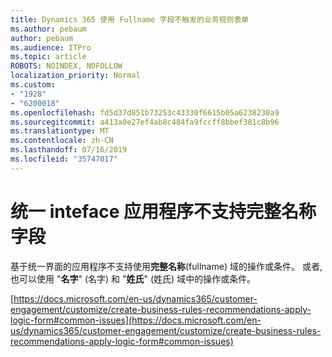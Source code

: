 ```yaml
---
title: Dynamics 365 使用 Fullname 字段不触发的业务规则表单
ms.author: pebaum
author: pebaum
ms.audience: ITPro
ms.topic: article
ROBOTS: NOINDEX, NOFOLLOW
localization_priority: Normal
ms.custom:
- "1928"
- "6200018"
ms.openlocfilehash: fd5d37d851b73253c43330f6615b05a6238230a9
ms.sourcegitcommit: a413a0e27ef4ab8c484fa9fccff8bbef381c8b96
ms.translationtype: MT
ms.contentlocale: zh-CN
ms.lasthandoff: 07/16/2019
ms.locfileid: "35747017"
---
```

# <a name="full-name-field-not-supported-with-unified-inteface-apps"></a>统一 inteface 应用程序不支持完整名称字段

基于统一界面的应用程序不支持使用**完整名称**(fullname) 域的操作或条件。 或者, 也可以使用 "**名字**" (名字) 和 "**姓氏**" (姓氏) 域中的操作或条件。

[https://docs.microsoft.com/en-us/dynamics365/customer-engagement/customize/create-business-rules-recommendations-apply-logic-form#common-issues](https://docs.microsoft.com/en-us/dynamics365/customer-engagement/customize/create-business-rules-recommendations-apply-logic-form#common-issues)

